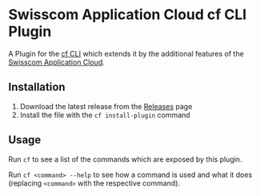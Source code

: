 # Swisscom Application Cloud cf CLI Plugin

A Plugin for the [cf CLI](https://github.com/cloudfoundry/cli) which extends it by the additional features of the [Swisscom Application Cloud](https://developer.swisscom.com).

## Installation

1. Download the latest release from the [Releases](https://github.com/swisscom/appcloud-cf-cli-plugin/releases) page
1. Install the file with the `cf install-plugin` command

## Usage

Run `cf` to see a list of the commands which are exposed by this plugin.

Run `cf <command> --help` to see how a command is used and what it does (replacing `<command>` with the respective command).
